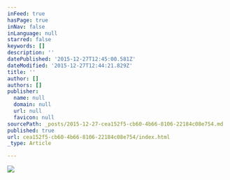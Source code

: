 ```yaml
---
inFeed: true
hasPage: true
inNav: false
inLanguage: null
starred: false
keywords: []
description: ''
datePublished: '2015-12-27T12:45:00.581Z'
dateModified: '2015-12-27T12:44:21.829Z'
title: ''
author: []
authors: []
publisher:
  name: null
  domain: null
  url: null
  favicon: null
sourcePath: _posts/2015-12-27-cea152f5-cb60-4b66-8106-22184c08e754.md
published: true
url: cea152f5-cb60-4b66-8106-22184c08e754/index.html
_type: Article

---
```

![](https://s3-us-west-2.amazonaws.com/the-grid-img/p/a086743382df21379cf636b53a904a9e41e9b5a4.jpg)